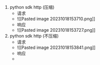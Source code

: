 1. python sdk http (压缩)
	- 请求
	- ![[Pasted image 20231018153710.png]]
	- 响应
	- ![[Pasted image 20231018153727.png]]
2. python sdk http (不压缩)
	- 请求
	- ![[Pasted image 20231018153841.png]]
	- 响应
	- 
